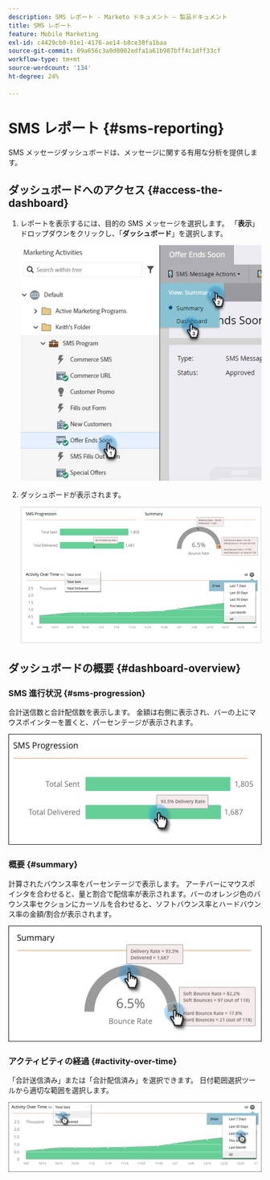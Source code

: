 ```yaml
---
description: SMS レポート - Marketo ドキュメント – 製品ドキュメント
title: SMS レポート
feature: Mobile Marketing
exl-id: c4429cb0-01e1-4176-ae14-b8ce38fa1baa
source-git-commit: 09a656c3a0d0002edfa1a61b987bff4c1dff33cf
workflow-type: tm+mt
source-wordcount: '134'
ht-degree: 24%

---
```


# SMS レポート {#sms-reporting}

SMS メッセージダッシュボードは、メッセージに関する有用な分析を提供します。

## ダッシュボードへのアクセス {#access-the-dashboard}

1. レポートを表示するには、目的の SMS メッセージを選択します。 「**表示**」ドロップダウンをクリックし、「**ダッシュボード**」を選択します。

   ![](assets/sms-reporting-1.png)

1. ダッシュボードが表示されます。

   ![](assets/sms-reporting-2.png)

## ダッシュボードの概要 {#dashboard-overview}

### SMS 進行状況 {#sms-progression}

合計送信数と合計配信数を表示します。 金額は右側に表示され、バーの上にマウスポインターを置くと、パーセンテージが表示されます。

![](assets/sms-reporting-3.png)

### 概要 {#summary}

計算されたバウンス率をパーセンテージで表示します。 アーチバーにマウスポインタを合わせると、量と割合で配信率が表示されます。バーのオレンジ色のバウンス率セクションにカーソルを合わせると、ソフトバウンス率とハードバウンス率の金額/割合が表示されます。

![](assets/sms-reporting-4.png)

### アクティビティの経過 {#activity-over-time}

「合計送信済み」または「合計配信済み」を選択できます。 日付範囲選択ツールから適切な範囲を選択します。

![](assets/sms-reporting-5.png)
